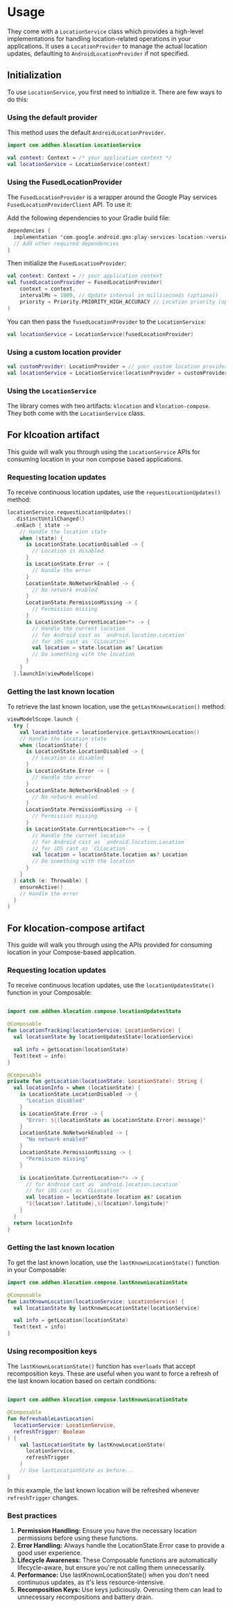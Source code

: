 Usage
=====

They come with a `LocationService` class which provides a high-level implementations for handling
location-related operations in your applications. It uses a `LocationProvider` to manage the actual
location updates, defaulting to `AndroidLocationProvider` if not specified.

## Initialization
To use `LocationService`, you first need to initialize it. There are few ways to do this:

### Using the default provider
This method uses the default `AndroidLocationProvider`.

```kotlin
import com.addhen.klocation.LocationService

val context: Context = /* your application context */
val locationService = LocationService(context)
```

### Using the FusedLocationProvider

The `FusedLocationProvider` is a wrapper around the Google Play services
`FusedLocationProviderClient` API. To use it:

Add the following dependencies to your Gradle build file:

```kotlin
dependencies {
  implementation 'com.google.android.gms:play-services-location:<version>'
  // Add other required dependencies
}
```
Then initialize the `FusedLocationProvider`:

```kotlin
val context: Context = // your application context
val fusedLocationProvider = FusedLocationProvider(
    context = context,
    intervalMs = 1000, // Update interval in milliseconds (optional)
    priority = Priority.PRIORITY_HIGH_ACCURACY // Location priority (optional)
)
```

You can then pass the `fusedLocationProvider` to the `LocationService`:

```kotlin
val locationService = LocationService(fusedLocationProvider)
```

### Using a custom location provider

```kotlin
val customProvider: LocationProvider = // your custom location provider
val locationService = LocationService(locationProvider = customProvider)
```

### Using the `LocationService`

The library comes with two artifacts: `klocation` and `klocation-compose`. They both come with
the `LocationService` class.

## For klcoation artifact
This guide will walk you through using the `LocationService` APIs for consuming location in your
non compose based applications.

### Requesting location updates
To receive continuous location updates, use the `requestLocationUpdates()` method:

```kotlin
locationService.requestLocationUpdates()
  .distinctUntilChanged()
  .onEach { state ->
    // Handle the location state
    when (state) {
      is LocationState.LocationDisabled -> {
        // Location is disabled
      }
      is LocationState.Error -> {
        // Handle the error
      }
      LocationState.NoNetworkEnabled -> {
        // No network enabled
      }
      LocationState.PermissionMissing -> {
        // Permission missing
      }
      is LocationState.CurrentLocation<*> -> {
        // Handle the current location
        // for Android cast as `android.location.Location`
        // for iOS cast as `CLLocation`
        val location = state.location as? Location
        // Do something with the location
      }
    }
  }.launchIn(viewModelScope)
```

### Getting the last known location
To retrieve the last known location, use the `getLastKnownLocation()` method:

```kotlin
viewModelScope.launch {
  try {
    val locationState = locationService.getLastKnownLocation()
    // Handle the location state
    when (locationState) {
      is LocationState.LocationDisabled -> {
        // Location is disabled
      }
      is LocationState.Error -> {
        // Handle the error
      }
      LocationState.NoNetworkEnabled -> {
        // No network enabled
      }
      LocationState.PermissionMissing -> {
        // Permission missing
      }
      is LocationState.CurrentLocation<*> -> {
        // Handle the current location
        // for Android cast as `android.location.Location`
        // for iOS cast as `CLLocation`
        val location = locationState.location as? Location
        // Do something with the location
      }
    }
  } catch (e: Throwable) {
    ensureActive()
    // Handle the error
  }
}
```

## For klocation-compose artifact

This guide will walk you through using the APIs provided for consuming location in your
Compose-based application.

### Requesting location updates
To receive continuous location updates, use the `locationUpdatesState()` function in your Composable:

```kotlin

import com.addhen.klocation.compose.locationUpdatesState

@Composable
fun LocationTracking(locationService: LocationService) {
  val locationState by locationUpdatesState(locationService)

  val info = getLocation(locationState)
  Text(text = info)
}

@Composable
private fun getLocation(locationState: LocationState): String {
  val locationInfo = when (locationState) {
    is LocationState.LocationDisabled -> {
      "Location disabled"
    }
    is LocationState.Error -> {
      "Error: ${(locationState as LocationState.Error).message}"
    }
    LocationState.NoNetworkEnabled -> {
      "No network enabled"
    }
    LocationState.PermissionMissing -> {
      "Permission missing"
    }

    is LocationState.CurrentLocation<*> -> {
      // for Android cast as `android.location.Location`
      // for iOS cast as `CLLocation`
      val location = locationState.location as? Location
      "${location?.latitude},${location?.longitude}"
    }
  }
  return locationInfo
}
```

### Getting the last known location
To get the last known location, use the `lastKnownLocationState()` function in your Composable:

```kotlin
import com.addhen.klocation.compose.lastKnownLocationState

@Composable
fun LastKnownLocation(locationService: LocationService) {
  val locationState by lastKnownLocationState(locationService)

  val info = getLocation(locationState)
  Text(text = info)
}
```

### Using recomposition keys
The `lastKnownLocationState()` function has `overloads` that accept recomposition keys. These are
useful when you want to force a refresh of the last known location based on certain conditions:

```kotlin

import com.addhen.klocation.compose.lastKnownLocationState

@Composable
fun RefreshableLastLocation(
  locationService: LocationService,
  refreshTrigger: Boolean
) {
    val lastLocationState by lastKnowLocationState(
      locationService,
      refreshTrigger
    )
    // Use lastLocationState as before...
}
```
In this example, the last known location will be refreshed whenever `refreshTrigger` changes.

### Best practices
1. **Permission Handling:** Ensure you have the necessary location permissions before using these functions.
2. **Error Handling:** Always handle the LocationState.Error case to provide a good user experience.
3. **Lifecycle Awareness:** These Composable functions are automatically lifecycle-aware, but ensure you're not calling them unnecessarily.
4. **Performance:** Use lastKnownLocationState() when you don't need continuous updates, as it's less resource-intensive.
5. **Recomposition Keys:** Use keys judiciously. Overusing them can lead to unnecessary recompositions and battery drain.

